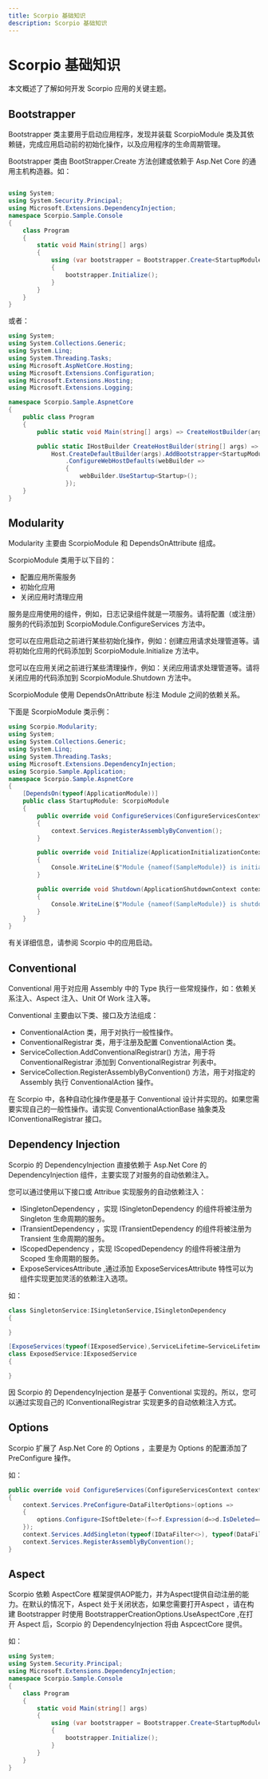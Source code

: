 ```yaml
---
title: Scorpio 基础知识
description: Scorpio 基础知识
---
```


# Scorpio 基础知识

本文概述了了解如何开发 Scorpio 应用的关键主题。

## Bootstrapper 

Bootstrapper 类主要用于启动应用程序，发现并装载 ScorpioModule 类及其依赖链，完成应用启动前的初始化操作，以及应用程序的生命周期管理。

Bootstrapper 类由 BootStrapper.Create 方法创建或依赖于 Asp.Net Core 的通用主机构造器。如：

``` cs

using System;
using System.Security.Principal;
using Microsoft.Extensions.DependencyInjection;
namespace Scorpio.Sample.Console
{
    class Program
    {
        static void Main(string[] args)
        {
            using (var bootstrapper = Bootstrapper.Create<StartupModule>())
            {
                bootstrapper.Initialize();
            }
        }
    }
}
```
或者：

``` cs
using System;
using System.Collections.Generic;
using System.Linq;
using System.Threading.Tasks;
using Microsoft.AspNetCore.Hosting;
using Microsoft.Extensions.Configuration;
using Microsoft.Extensions.Hosting;
using Microsoft.Extensions.Logging;

namespace Scorpio.Sample.AspnetCore
{
    public class Program
    {
        public static void Main(string[] args) => CreateHostBuilder(args).Build().Run();

        public static IHostBuilder CreateHostBuilder(string[] args) =>
            Host.CreateDefaultBuilder(args).AddBootstrapper<StartupModule>()
                .ConfigureWebHostDefaults(webBuilder =>
                {
                    webBuilder.UseStartup<Startup>();
                });
    }
}
```

## Modularity 

Modularity 主要由 ScorpioModule 和 DependsOnAttribute 组成。

ScorpioModule 类用于以下目的：

+ 配置应用所需服务
+ 初始化应用
+ 关闭应用时清理应用

服务是应用使用的组件，例如，日志记录组件就是一项服务。请将配置（或注册）服务的代码添加到 ScorpioModule.ConfigureServices 方法中。

您可以在应用启动之前进行某些初始化操作，例如：创建应用请求处理管道等。请将初始化应用的代码添加到 ScorpioModule.Initialize 方法中。

您可以在应用关闭之前进行某些清理操作，例如：关闭应用请求处理管道等。请将关闭应用的代码添加到 ScorpioModule.Shutdown 方法中。

ScorpioModule 使用 DependsOnAttribute 标注 Module 之间的依赖关系。

下面是 ScorpioModule 类示例：

```cs
using Scorpio.Modularity;
using System;
using System.Collections.Generic;
using System.Linq;
using System.Threading.Tasks;
using Microsoft.Extensions.DependencyInjection;
using Scorpio.Sample.Application;
namespace Scorpio.Sample.AspnetCore
{
    [DependsOn(typeof(ApplicationModule))]
    public class StartupModule: ScorpioModule
    {
        public override void ConfigureServices(ConfigureServicesContext context)
        {
            context.Services.RegisterAssemblyByConvention();
        }

        public override void Initialize(ApplicationInitializationContext context)
        {
            Console.WriteLine($"Module {nameof(SampleModule)} is initialized.");
        }

        public override void Shutdown(ApplicationShutdownContext context)
        {
            Console.WriteLine($"Module {nameof(SampleModule)} is shutdown.");
        }
    }
}
```
有关详细信息，请参阅 Scorpio 中的应用启动。

## Conventional

Conventional 用于对应用 Assembly 中的 Type 执行一些常规操作，如：依赖关系注入、Aspect 注入、Unit Of Work 注入等。

Conventional 主要由以下类、接口及方法组成：

+ ConventionalAction 类，用于对执行一般性操作。
+ ConventionalRegistrar 类，用于注册及配置 ConventionalAction 类。
+ ServiceCollection.AddConventionalRegistrar() 方法，用于将 ConventionalRegistrar 添加到 ConventionalRegistrar 列表中。
+ ServiceCollection.RegisterAssemblyByConvention() 方法，用于对指定的 Assembly 执行 ConventionalAction 操作。

在 Scorpio 中，各种自动化操作便是基于 Conventional 设计并实现的。如果您需要实现自己的一般性操作。请实现 ConventionalActionBase 抽象类及 IConventionalRegistrar 接口。

## Dependency Injection

Scorpio 的 DependencyInjection 直接依赖于 Asp.Net Core 的 DependencyInjection 组件，主要实现了对服务的自动依赖注入。

您可以通过使用以下接口或 Attribue 实现服务的自动依赖注入：

+ ISingletonDependency ，实现 ISingletonDependency 的组件将被注册为 Singleton 生命周期的服务。
+ ITransientDependency ，实现 ITransientDependency 的组件将被注册为 Transient 生命周期的服务。
+ IScopedDependency ，实现 IScopedDependency 的组件将被注册为 Scoped 生命周期的服务。
+ ExposeServicesAttribute ,通过添加 ExposeServicesAttribute 特性可以为组件实现更加灵活的依赖注入选项。

如：

``` cs
class SingletonService:ISingletonService,ISingletonDependency
{

}

[ExposeServices(typeof(IExposedService),ServiceLifetime=ServiceLifetime.Transient)]
class ExposedService:IExposedService
{

}
```

因 Scorpio 的 DependencyInjection 是基于 Conventional 实现的。所以，您可以通过实现自己的 IConventionalRegistrar 实现更多的自动依赖注入方式。

## Options

Scorpio 扩展了 Asp.Net Core 的 Options ，主要是为 Options 的配置添加了 PreConfigure 操作。

如：

``` cs
public override void ConfigureServices(ConfigureServicesContext context)
{
    context.Services.PreConfigure<DataFilterOptions>(options =>
    {
        options.Configure<ISoftDelete>(f=>f.Expression(d=>d.IsDeleted==false));
    });
    context.Services.AddSingleton(typeof(IDataFilter<>), typeof(DataFilter<>));
    context.Services.RegisterAssemblyByConvention();
}
```

## Aspect

Scorpio 依赖 AspectCore 框架提供AOP能力，并为Aspect提供自动注册的能力。在默认的情况下，Aspect 处于关闭状态，如果您需要打开Aspect ，请在构建 Bootstrapper 时使用 BootstrapperCreationOptions.UseAspectCore ,在打开 Aspect 后，Scorpio 的 DependencyInjection 将由 AspcectCore 提供。

如：

``` cs
using System;
using System.Security.Principal;
using Microsoft.Extensions.DependencyInjection;
namespace Scorpio.Sample.Console
{
    class Program
    {
        static void Main(string[] args)
        {
            using (var bootstrapper = Bootstrapper.Create<StartupModule>(opt=>opt.UseAspectCore()))
            {
                bootstrapper.Initialize();
            }
        }
    }
}
```
